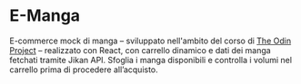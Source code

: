 # E-Manga

E-commerce mock di manga – sviluppato nell'ambito del corso di [The Odin Project](https://www.theodinproject.com/) – realizzato con React, con carrello dinamico e dati dei manga fetchati tramite Jikan API. Sfoglia i manga disponibili e controlla i volumi nel carrello prima di procedere all’acquisto.
